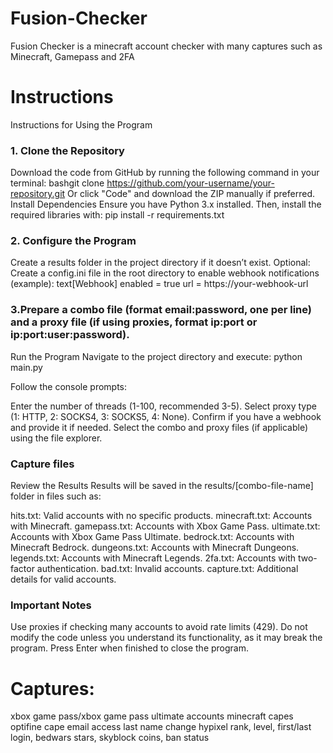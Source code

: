 # Fusion-Checker
Fusion Checker is  a minecraft account checker with many captures such as Minecraft, Gamepass and 2FA

# Instructions

Instructions for Using the Program

### 1. Clone the Repository
   
Download the code from GitHub by running the following command in your terminal:
bashgit clone https://github.com/your-username/your-repository.git
Or click "Code" and download the ZIP manually if preferred.
Install Dependencies
Ensure you have Python 3.x installed. Then, install the required libraries with:
pip install -r requirements.txt

### 2.  Configure the Program

Create a results folder in the project directory if it doesn’t exist.
Optional: Create a config.ini file in the root directory to enable webhook notifications (example):
text[Webhook]
enabled = true
url = https://your-webhook-url

### 3.Prepare a combo file (format email:password, one per line) and a proxy file (if using proxies, format ip:port or ip:port:user:password).


Run the Program
Navigate to the project directory and execute:
python main.py

Follow the console prompts:

Enter the number of threads (1-100, recommended 3-5).
Select proxy type (1: HTTP, 2: SOCKS4, 3: SOCKS5, 4: None).
Confirm if you have a webhook and provide it if needed.
Select the combo and proxy files (if applicable) using the file explorer.



### Capture files
Review the Results
Results will be saved in the results/[combo-file-name] folder in files such as:

hits.txt: Valid accounts with no specific products.
minecraft.txt: Accounts with Minecraft.
gamepass.txt: Accounts with Xbox Game Pass.
ultimate.txt: Accounts with Xbox Game Pass Ultimate.
bedrock.txt: Accounts with Minecraft Bedrock.
dungeons.txt: Accounts with Minecraft Dungeons.
legends.txt: Accounts with Minecraft Legends.
2fa.txt: Accounts with two-factor authentication.
bad.txt: Invalid accounts.
capture.txt: Additional details for valid accounts.


### Important Notes

Use proxies if checking many accounts to avoid rate limits (429).
Do not modify the code unless you understand its functionality, as it may break the program.
Press Enter when finished to close the program.

# Captures:
xbox game pass/xbox game pass ultimate accounts
minecraft capes
optifine cape
email access
last name change
hypixel rank, level, first/last login, bedwars stars, skyblock coins, ban status
